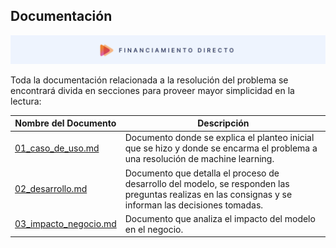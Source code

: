 ## Documentación

<p align="center"><img src="../images/producto.png" alt=""></p>

Toda la documentación relacionada a la resolución del problema se encontrará divida en secciones para proveer mayor simplicidad en la lectura:

| Nombre del Documento                           | Descripción                                                                                                                                           |
| ---------------------------------------------- | ----------------------------------------------------------------------------------------------------------------------------------------------------- |
| [01_caso_de_uso.md](01_caso_de_uso.md)         | Documento donde se explica el planteo inicial que se hizo y donde se encarma el problema a una resolución de machine learning.                        |
| [02_desarrollo.md](02_desarrollo.md)           | Documento que detalla el proceso de desarrollo del modelo, se responden las preguntas realizas en las consignas y se informan las decisiones tomadas. |
| [03_impacto_negocio.md](03_impacto_negocio.md) | Documento que analiza el impacto del modelo en el negocio.                                                                                            |
